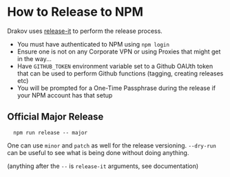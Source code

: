 How to Release to NPM
=====================

Drakov uses [release-it](https://github.com/release-it/release-it) to perform the release process.  

* You must have authenticated to NPM using `npm login`
* Ensure one is not on any Corporate VPN or using Proxies that might get in the way...
* Have `GITHUB_TOKEN` environment variable set to a Github OAUth token that can be used to perform Github functions (tagging, creating releases etc)
* You will be prompted for a One-Time Passphrase during the release if your NPM account has that setup

Official Major Release
----------------------
```
  npm run release -- major
```

One can use `minor` and `patch` as well for the release versioning.  `--dry-run` can be useful to see what is being done without doing anything.

(anything after the `--` is `release-it` arguments, see documentation)
